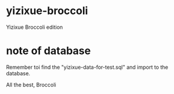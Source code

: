 # yizixue-broccoli
Yizixue Broccoli edition

# note of database

Remember toi find the "yizixue-data-for-test.sql"
and import to the database.

All the best,
Broccoli
